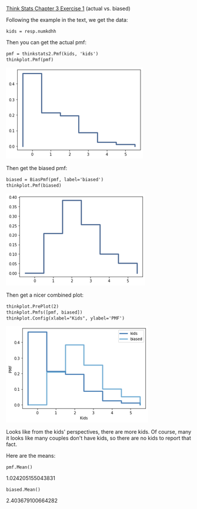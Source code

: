 [Think Stats Chapter 3 Exercise 1](http://greenteapress.com/thinkstats2/html/thinkstats2004.html#toc31) (actual vs. biased)

Following the example in the text, we get the data:
```
kids = resp.numkdhh
```

Then you can get the actual pmf:
```
pmf = thinkstats2.Pmf(kids, 'kids')
thinkplot.Pmf(pmf)
```
![](3-1_pmf.png)

Then get the biased pmf:
```
biased = BiasPmf(pmf, label='biased')
thinkplot.Pmf(biased)
```
![](3-1_bias.png)

Then get a nicer combined plot:
```
thinkplot.PrePlot(2)
thinkplot.Pmfs([pmf, biased])
thinkplot.Config(xlabel="Kids", ylabel='PMF')
```
![](3-1_both.png)

Looks like from the kids' perspectives, there are more kids. Of course, many it looks like many couples don't have kids, so there are no kids to report that fact.

Here are the means:
```
pmf.Mean()
```
1.024205155043831

```
biased.Mean()
```
2.403679100664282

